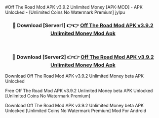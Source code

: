 #Off The Road Mod APK v3.9.2 Unlimited Money [APK-MOD] - APK Unlocked - [Unlimited Coins No Watermark Premium] jylpu



<div align="center">

<h3>🔴 Download [Server1] 👉👉 <a href="https://momento.my/?title=Off_The_Road_Mod_APK_v3.9.2_Unlimited_Money">Off The Road Mod APK v3.9.2 Unlimited Money Mod Apk</a></h3><br>

<h3>🔴 Download [Server2] 👉👉 <a href="https://momento.my/?title=Off_The_Road_Mod_APK_v3.9.2_Unlimited_Money">Off The Road Mod APK v3.9.2 Unlimited Money Mod Apk</a></h3>
</div>



Download Off The Road Mod APK v3.9.2 Unlimited Money beta APK Unlocked

Free Off The Road Mod APK v3.9.2 Unlimited Money beta APK Unlocked [Unlimited Coins No Watermark Premium]

Download Off The Road Mod APK v3.9.2 Unlimited Money beta APK Unlocked [Unlimited Coins No Watermark Premium] Mod For Android
